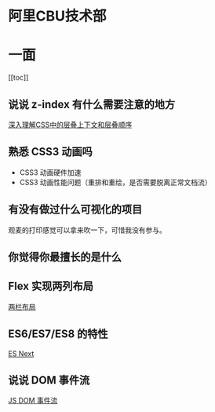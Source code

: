 # 阿里CBU技术部
# 一面
[[toc]]
## 说说 z-index 有什么需要注意的地方

[深入理解CSS中的层叠上下文和层叠顺序](https://www.zhangxinxu.com/wordpress/2016/01/understand-css-stacking-context-order-z-index/)

## 熟悉 CSS3 动画吗

*   CSS3 动画硬件加速
*   CSS3 动画性能问题（重排和重绘，是否需要脱离正常文档流）

## 有没有做过什么可视化的项目

观麦的打印感觉可以拿来吹一下，可惜我没有参与。

## 你觉得你最擅长的是什么

## Flex 实现两列布局

[两栏布局](https://github.com/LaamGinghong/FE-Interview-questions/blob/master/CSS/%E4%B8%A4%E6%A0%8F%E5%B8%83%E5%B1%80.md)

## ES6/ES7/ES8 的特性

[ES Next](https://github.com/i-want-offer/FE-Interview-questions/blob/master/JS/ES%20Next%20%E6%96%B0%E7%89%B9%E6%80%A7.md)

## 说说 DOM 事件流

[JS DOM 事件流](https://github.com/LaamGinghong/FE-Interview-questions/blob/master/JS/DOM%E4%BA%8B%E4%BB%B6.md)

